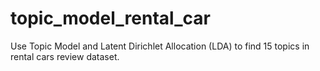 # topic_model_rental_car
Use Topic Model and Latent Dirichlet Allocation (LDA) to find 15 topics in rental cars review dataset. 
